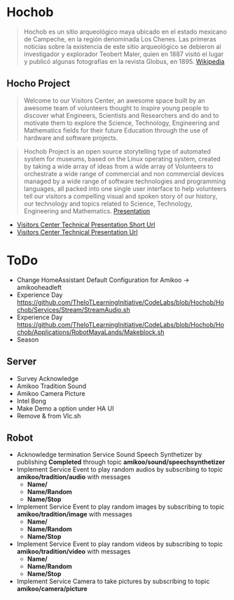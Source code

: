 # Hochob

> Hochob es un sitio arqueológico maya ubicado en el estado mexicano de Campeche, en la región denominada Los Chenes. Las primeras noticias sobre la existencia de este sitio arqueológico se debieron al investigador y explorador Teobert Maler, quien en 1887 visitó el lugar y publicó algunas fotografías en la revista Globus, en 1895. [Wikipedia](https://es.wikipedia.org/wiki/Hochob)

## Hocho Project

> Welcome to our Visitors Center, an awesome space built by an awesome team of volunteers thought to inspire young people to discover what Engineers, Scientists and Researchers and do and to motivate them to explore the Science, Technology, Engineering and Mathematics fields for their future Education through the use of hardware and software projects.

> Hochob Project is an open source storytelling type of automated system for museums, based on the Linux operating system, created by taking a wide array of ideas from a wide array of Volunteers to orchestrate a wide range of commercial and non commercial devices managed by a wide range of software technologies and programming languages, all packed into one single user interface to help volunteers tell our visitors a compelling visual and spoken story of our history, our technology and topics related to Science, Technology, Engineering and Mathematics. [Presentation](https://goo.gl/KuMWxD)

- [Visitors Center Technical Presentation Short Url](https://goo.gl/Q1cCUY)
- [Visitors Center Technical Presentation Url](https://docs.google.com/presentation/d/1PX6T6owG-0t2q98UQJUVJMPpIROTF814QXgb1-EppY0)

# ToDo

- Change HomeAssistant Default Configuration for Amikoo -> amikooheadleft
- Experience Day https://github.com/TheIoTLearningInitiative/CodeLabs/blob/Hochob/Hochob/Services/Stream/StreamAudio.sh
- Experience Day https://github.com/TheIoTLearningInitiative/CodeLabs/blob/Hochob/Hochob/Applications/RobotMayaLands/Makeblock.sh
- Season

## Server 

- Survey Acknowledge
- Amikoo Tradition Sound
- Amikoo Camera Picture
- Intel Bong
- Make Demo a option under HA UI
- Remove & from Vlc.sh

## Robot

- Acknowledge termination Service Sound Speech Synthetizer by publishing __Completed__ through topic __amikoo/sound/speechsynthetizer__
- Implement Service Event to play random audios by subscribing to topic __amikoo/tradition/audio__ with messages 
  - __Name/<File>__
  - __Name/Random__
  - __Name/Stop__
- Implement Service Event to play random images by subscribing to topic __amikoo/tradition/image__ with messages
  - __Name/<File>__
  - __Name/Random__
  - __Name/Stop__
- Implement Service Event to play random videos by subscribing to topic __amikoo/tradition/video__ with messages
  - __Name/<File>__
  - __Name/Random__
  - __Name/Stop__
- Implement Service Camera to take pictures by subscribing to topic __amikoo/camera/picture__
